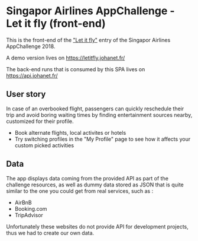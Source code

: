 # Singapor Airlines AppChallenge - Let it fly (front-end)

This is the front-end of the  ["Let it fly"](https://appchallenge.singaporeair.com/en/challenges/appchallenge-2018/teams/360) entry of the Singapor Airlines AppChallenge 2018.

A demo version lives on https://letitfly.johanet.fr/

The back-end runs that is consumed by this SPA lives on https://api.johanet.fr/

## User story
In case of an overbooked flight, passengers can quickly reschedule their trip and avoid boring waiting times by finding entertainment sources nearby, customized for their profile.

* Book alternate flights, local activites or hotels
* Try switching profiles in the "My Profile" page to see how it affects your custom picked activities

## Data
The app displays data coming from the provided API as part of the challenge resources, as well as dummy data stored as JSON that is quite similar to the one you could get from real services, such as :
* AirBnB
* Booking.com
* TripAdvisor

Unfortunately these websites do not provide API for development projects, thus we had to create our own data.

